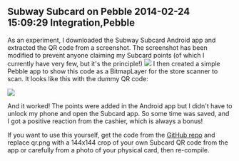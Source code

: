 Subway Subcard on Pebble
2014-02-24 15:09:29
Integration,Pebble
---

As an experiment, I downloaded the Subway Subcard Android app and extracted the QR code from a screenshot. The screenshot has been modified to prevent anyone claiming my Subcard points (of which I currently have very few, but it's the principle!)
![](/assets/import/media/2014/02/subcardfull.png?w=545)
I then created a simple Pebble app to show this code as a BitmapLayer for the store scanner to scan. It looks like this with the dummy QR code:

![](/assets/import/media/2014/02/pebble-screenshot_2014-02-27_11-22-28.png)

And it worked! The points were added in the Android app but I didn't have to unlock my phone and open the Subcard app. So some time was saved, and I got a positive reaction from the cashier, which is always a bonus!

If you want to use this yourself, get the code from the <a title="Source" href="https://github.com/C-D-Lewis/pebble-subcard">GitHub repo</a> and replace qr.png with a 144x144 crop of your own Subcard QR code from the app or carefully from a photo of your physical card, then re-compile.
